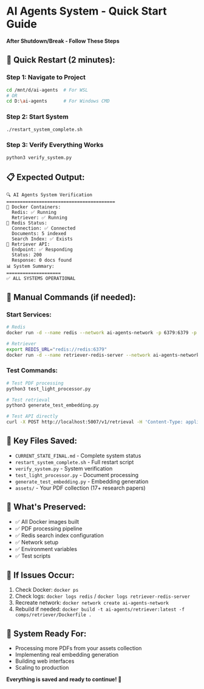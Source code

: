 # AI Agents System - Quick Start Guide
**After Shutdown/Break - Follow These Steps**

## 🚀 **Quick Restart (2 minutes):**

### **Step 1: Navigate to Project**
```bash
cd /mnt/d/ai-agents  # For WSL
# OR
cd D:\ai-agents      # For Windows CMD
```

### **Step 2: Start System**
```bash
./restart_system_complete.sh
```

### **Step 3: Verify Everything Works**
```bash
python3 verify_system.py
```

## 📋 **Expected Output:**
```
🔍 AI Agents System Verification
========================================
🐳 Docker Containers:
  Redis: ✅ Running
  Retriever: ✅ Running
🔴 Redis Status:
  Connection: ✅ Connected
  Documents: 5 indexed
  Search Index: ✅ Exists
🔄 Retriever API:
  Endpoint: ✅ Responding
  Status: 200
  Response: 0 docs found
📊 System Summary:
====================
✅ ALL SYSTEMS OPERATIONAL
```

## 🔧 **Manual Commands (if needed):**

### **Start Services:**
```bash
# Redis
docker run -d --name redis --network ai-agents-network -p 6379:6379 -p 8001:8001 redis/redis-stack:latest

# Retriever
export REDIS_URL="redis://redis:6379"
docker run -d --name retriever-redis-server --network ai-agents-network -p 5007:7000 -e REDIS_URL=$REDIS_URL -e HUGGINGFACEHUB_API_TOKEN=$HUGGINGFACEHUB_API_TOKEN ai-agents/retriever:latest
```

### **Test Commands:**
```bash
# Test PDF processing
python3 test_light_processor.py

# Test retrieval
python3 generate_test_embedding.py

# Test API directly
curl -X POST http://localhost:5007/v1/retrieval -H 'Content-Type: application/json' -d '{"text":"test","embedding":[0.1],"k":3,"search_type":"similarity"}'
```

## 📁 **Key Files Saved:**
- `CURRENT_STATE_FINAL.md` - Complete system status
- `restart_system_complete.sh` - Full restart script
- `verify_system.py` - System verification
- `test_light_processor.py` - Document processing
- `generate_test_embedding.py` - Embedding generation
- `assets/` - Your PDF collection (17+ research papers)

## 🎯 **What's Preserved:**
- ✅ All Docker images built
- ✅ PDF processing pipeline
- ✅ Redis search index configuration
- ✅ Network setup
- ✅ Environment variables
- ✅ Test scripts

## 🚨 **If Issues Occur:**
1. Check Docker: `docker ps`
2. Check logs: `docker logs redis` / `docker logs retriever-redis-server`
3. Recreate network: `docker network create ai-agents-network`
4. Rebuild if needed: `docker build -t ai-agents/retriever:latest -f comps/retriever/Dockerfile .`

## 🎉 **System Ready For:**
- Processing more PDFs from your assets collection
- Implementing real embedding generation
- Building web interfaces
- Scaling to production

**Everything is saved and ready to continue! 🚀**

